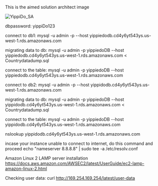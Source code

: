 
This is the aimed solution architect image

![YippiDo_SA](https://user-images.githubusercontent.com/83002165/226248104-b4ff0fa2-cc1a-4637-9363-43ac929c45ca.png)

dbpassword:
yippiDo123

connect to db1:
mysql -u admin -p --host yippiedodb.cd4y6yt543ys.us-west-1.rds.amazonaws.com

migrating data to db:
mysql -u admin -p yippiedoDB --host yippiedodb.cd4y6yt543ys.us-west-1.rds.amazonaws.com < Countrydatadump.sql

connect to the table:
mysql -u admin -p yippiedoDB --host yippiedodb.cd4y6yt543ys.us-west-1.rds.amazonaws.com

connect to db2:
mysql -u admin -p --host yippidodb.cd4y6yt543ys.us-west-1.rds.amazonaws.com

migrating data to db:
mysql -u admin -p yippiedoDB --host yippidodb.cd4y6yt543ys.us-west-1.rds.amazonaws.com < Countrydatadump.sql

connect to the table:
mysql -u admin -p yippiedoDB --host yippidodb.cd4y6yt543ys.us-west-1.rds.amazonaws.com


nslookup yippidodb.cd4y6yt543ys.us-west-1.rds.amazonaws.com

incase your instance unable to connect to internet, do this command and proceed
echo "nameserver 8.8.8.8" | sudo tee -a /etc/resolv.conf

Amazon Linux 2 LAMP server installation
https://docs.aws.amazon.com/AWSEC2/latest/UserGuide/ec2-lamp-amazon-linux-2.html


Checking user data:
curl http://169.254.169.254/latest/user-data
